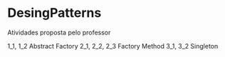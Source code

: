# DesingPatterns
Atividades proposta pelo professor

1_1, 1_2 Abstract Factory
2_1, 2_2, 2_3 Factory Method
3_1, 3_2 Singleton

